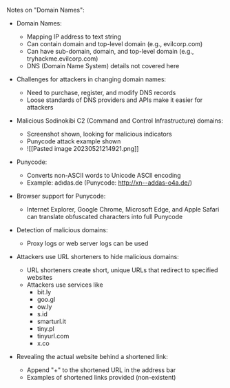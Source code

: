 Notes on "Domain Names":

- Domain Names:
  - Mapping IP address to text string
  - Can contain domain and top-level domain (e.g., evilcorp.com)
  - Can have sub-domain, domain, and top-level domain (e.g., tryhackme.evilcorp.com)
  - DNS (Domain Name System) details not covered here

- Challenges for attackers in changing domain names:
  - Need to purchase, register, and modify DNS records
  - Loose standards of DNS providers and APIs make it easier for attackers

- Malicious Sodinokibi C2 (Command and Control Infrastructure) domains:
  - Screenshot shown, looking for malicious indicators
  - Punycode attack example shown
  - ![[Pasted image 20230521214921.png]]

- Punycode:
  - Converts non-ASCII words to Unicode ASCII encoding
  - Example: adıdas.de (Punycode: http://xn--addas-o4a.de/)

- Browser support for Punycode:
  - Internet Explorer, Google Chrome, Microsoft Edge, and Apple Safari can translate obfuscated characters into full Punycode

- Detection of malicious domains:
  - Proxy logs or web server logs can be used

- Attackers use URL shorteners to hide malicious domains:
  - URL shorteners create short, unique URLs that redirect to specified websites
  - Attackers use services like 
	  - bit.ly
	  - goo.gl
	  - ow.ly
	  - s.id
	  - smarturl.it
	  - tiny.pl
	  - tinyurl.com
	  - x.co

- Revealing the actual website behind a shortened link:
  - Append "+" to the shortened URL in the address bar
  - Examples of shortened links provided (non-existent)
